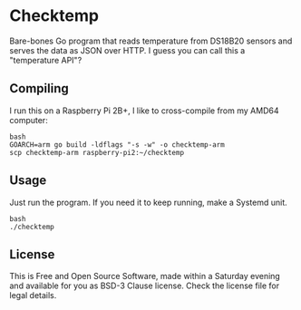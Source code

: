 # Checktemp
Bare-bones Go program that reads temperature from DS18B20 sensors and serves the
data as JSON over HTTP. I guess you can call this a "temperature API"?

## Compiling
I run this on a Raspberry Pi 2B+, I like to cross-compile from my AMD64
computer:

```
bash
GOARCH=arm go build -ldflags "-s -w" -o checktemp-arm
scp checktemp-arm raspberry-pi2:~/checktemp
```

## Usage
Just run the program. If you need it to keep running, make a Systemd unit.
```
bash
./checktemp
```

## License
This is Free and Open Source Software, made within a Saturday evening and
available for you as BSD-3 Clause license. Check the license file for legal
details.
